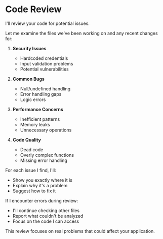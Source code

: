 # Code Review

I'll review your code for potential issues.

Let me examine the files we've been working on and any recent changes for:

1. **Security Issues**

   - Hardcoded credentials
   - Input validation problems
   - Potential vulnerabilities

2. **Common Bugs**

   - Null/undefined handling
   - Error handling gaps
   - Logic errors

3. **Performance Concerns**

   - Inefficient patterns
   - Memory leaks
   - Unnecessary operations

4. **Code Quality**
   - Dead code
   - Overly complex functions
   - Missing error handling

For each issue I find, I'll:

- Show you exactly where it is
- Explain why it's a problem
- Suggest how to fix it

If I encounter errors during review:

- I'll continue checking other files
- Report what couldn't be analyzed
- Focus on the code I can access

This review focuses on real problems that could affect your application.

